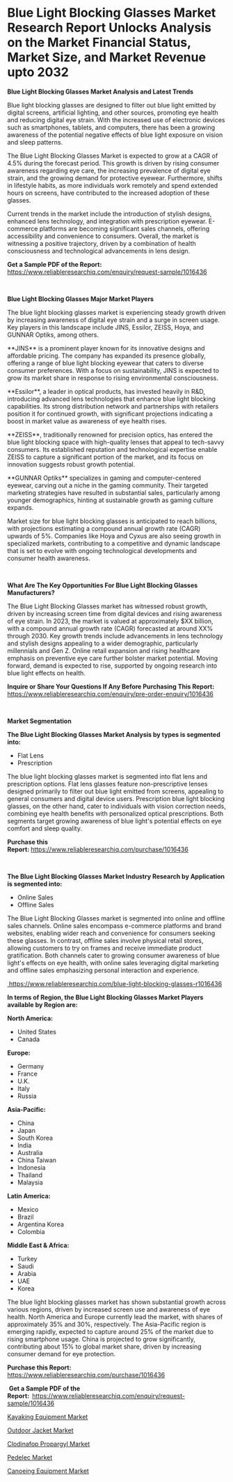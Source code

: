<p><h1>Blue Light Blocking Glasses Market Research Report Unlocks Analysis on the Market Financial Status, Market Size, and Market Revenue upto 2032</h1></p><p><strong>Blue Light Blocking Glasses Market Analysis and Latest Trends</strong></p>
<p><p>Blue light blocking glasses are designed to filter out blue light emitted by digital screens, artificial lighting, and other sources, promoting eye health and reducing digital eye strain. With the increased use of electronic devices such as smartphones, tablets, and computers, there has been a growing awareness of the potential negative effects of blue light exposure on vision and sleep patterns.</p><p>The Blue Light Blocking Glasses Market is expected to grow at a CAGR of 4.5% during the forecast period. This growth is driven by rising consumer awareness regarding eye care, the increasing prevalence of digital eye strain, and the growing demand for protective eyewear. Furthermore, shifts in lifestyle habits, as more individuals work remotely and spend extended hours on screens, have contributed to the increased adoption of these glasses.</p><p>Current trends in the market include the introduction of stylish designs, enhanced lens technology, and integration with prescription eyewear. E-commerce platforms are becoming significant sales channels, offering accessibility and convenience to consumers. Overall, the market is witnessing a positive trajectory, driven by a combination of health consciousness and technological advancements in lens design.</p></p>
<p><strong>Get a Sample PDF of the Report:&nbsp;</strong> <a href="https://www.reliableresearchiq.com/enquiry/request-sample/1016436?utm_campaign=1137&utm_medium=2&utm_source=Github&utm_content=ia&utm_term=06022025&utm_id=blue-light-blocking-glasses">https://www.reliableresearchiq.com/enquiry/request-sample/1016436</a></p>
<p>&nbsp;</p>
<p><strong>Blue Light Blocking Glasses Major Market Players</strong></p>
<p><p>The blue light blocking glasses market is experiencing steady growth driven by increasing awareness of digital eye strain and a surge in screen usage. Key players in this landscape include JINS, Essilor, ZEISS, Hoya, and GUNNAR Optiks, among others.</p><p>**JINS** is a prominent player known for its innovative designs and affordable pricing. The company has expanded its presence globally, offering a range of blue light blocking eyewear that caters to diverse consumer preferences. With a focus on sustainability, JINS is expected to grow its market share in response to rising environmental consciousness.</p><p>**Essilor**, a leader in optical products, has invested heavily in R&D, introducing advanced lens technologies that enhance blue light blocking capabilities. Its strong distribution network and partnerships with retailers position it for continued growth, with significant projections indicating a boost in market value as awareness of eye health rises.</p><p>**ZEISS**, traditionally renowned for precision optics, has entered the blue light blocking space with high-quality lenses that appeal to tech-savvy consumers. Its established reputation and technological expertise enable ZEISS to capture a significant portion of the market, and its focus on innovation suggests robust growth potential.</p><p>**GUNNAR Optiks** specializes in gaming and computer-centered eyewear, carving out a niche in the gaming community. Their targeted marketing strategies have resulted in substantial sales, particularly among younger demographics, hinting at sustainable growth as gaming culture expands.</p><p>Market size for blue light blocking glasses is anticipated to reach billions, with projections estimating a compound annual growth rate (CAGR) upwards of 5%. Companies like Hoya and Cyxus are also seeing growth in specialized markets, contributing to a competitive and dynamic landscape that is set to evolve with ongoing technological developments and consumer health awareness.</p></p>
<p>&nbsp;</p>
<p><strong>What Are The Key Opportunities For Blue Light Blocking Glasses Manufacturers?</strong></p>
<p><p>The Blue Light Blocking Glasses market has witnessed robust growth, driven by increasing screen time from digital devices and rising awareness of eye strain. In 2023, the market is valued at approximately $XX billion, with a compound annual growth rate (CAGR) forecasted at around XX% through 2030. Key growth trends include advancements in lens technology and stylish designs appealing to a wider demographic, particularly millennials and Gen Z. Online retail expansion and rising healthcare emphasis on preventive eye care further bolster market potential. Moving forward, demand is expected to rise, supported by ongoing research into blue light effects on health.</p></p>
<p><strong>Inquire or Share Your Questions If Any Before Purchasing This Report:</strong> <a href="https://www.reliableresearchiq.com/enquiry/pre-order-enquiry/1016436?utm_campaign=1137&utm_medium=2&utm_source=Github&utm_content=ia&utm_term=06022025&utm_id=blue-light-blocking-glasses">https://www.reliableresearchiq.com/enquiry/pre-order-enquiry/1016436</a></p>
<p>&nbsp;</p>
<p><strong>Market Segmentation</strong></p>
<p><strong>The Blue Light Blocking Glasses Market Analysis by types is segmented into:</strong></p>
<p><ul><li>Flat Lens</li><li>Prescription</li></ul></p>
<p><p>The blue light blocking glasses market is segmented into flat lens and prescription options. Flat lens glasses feature non-prescriptive lenses designed primarily to filter out blue light emitted from screens, appealing to general consumers and digital device users. Prescription blue light blocking glasses, on the other hand, cater to individuals with vision correction needs, combining eye health benefits with personalized optical prescriptions. Both segments target growing awareness of blue light's potential effects on eye comfort and sleep quality.</p></p>
<p><strong>Purchase this Report:&nbsp;</strong><a href="https://www.reliableresearchiq.com/purchase/1016436?utm_campaign=1137&utm_medium=2&utm_source=Github&utm_content=ia&utm_term=06022025&utm_id=blue-light-blocking-glasses">https://www.reliableresearchiq.com/purchase/1016436</a></p>
<p>&nbsp;</p>
<p><strong>The Blue Light Blocking Glasses Market Industry Research by Application is segmented into:</strong></p>
<p><ul><li>Online Sales</li><li>Offline Sales</li></ul></p>
<p><p>The Blue Light Blocking Glasses market is segmented into online and offline sales channels. Online sales encompass e-commerce platforms and brand websites, enabling wider reach and convenience for consumers seeking these glasses. In contrast, offline sales involve physical retail stores, allowing customers to try on frames and receive immediate product gratification. Both channels cater to growing consumer awareness of blue light's effects on eye health, with online sales leveraging digital marketing and offline sales emphasizing personal interaction and experience.</p></p>
<p><a href="https://www.reliableresearchiq.com/blue-light-blocking-glasses-r1016436?utm_campaign=1137&utm_medium=2&utm_source=Github&utm_content=ia&utm_term=06022025&utm_id=blue-light-blocking-glasses">&nbsp;https://www.reliableresearchiq.com/blue-light-blocking-glasses-r1016436</a></p>
<p><strong>In terms of Region, the Blue Light Blocking Glasses Market Players available by Region are:</strong></p>
<p>
    <p> <strong> North America: </strong>
        <ul>
            <li>United States</li>
            <li>Canada</li>
        </ul>
        </p> 
    <p> <strong> Europe: </strong>
        <ul>
            <li>Germany</li>
            <li>France</li>
            <li>U.K.</li>
            <li>Italy</li>
            <li>Russia</li>
        </ul>
        </p> 
    <p> <strong> Asia-Pacific: </strong>
        <ul>
            <li>China</li>
            <li>Japan</li>
            <li>South Korea</li>
            <li>India</li>
            <li>Australia</li>
            <li>China Taiwan</li>
            <li>Indonesia</li>
            <li>Thailand</li>
            <li>Malaysia</li>
        </ul>
        </p> 
    <p> <strong> Latin America: </strong>
        <ul>
            <li>Mexico</li>
            <li>Brazil</li>
            <li>Argentina Korea</li>
            <li>Colombia</li>
        </ul>
        </p> 
    <p> <strong> Middle East & Africa: </strong>
        <ul>
            <li>Turkey</li>
            <li>Saudi</li>
            <li>Arabia</li>
            <li>UAE</li>
            <li>Korea</li>
        </ul>
    </p>
    </p>
<p><p>The blue light blocking glasses market has shown substantial growth across various regions, driven by increased screen use and awareness of eye health. North America and Europe currently lead the market, with shares of approximately 35% and 30%, respectively. The Asia-Pacific region is emerging rapidly, expected to capture around 25% of the market due to rising smartphone usage. China is projected to grow significantly, contributing about 15% to global market share, driven by increasing consumer demand for eye protection.</p></p>
<p><strong>Purchase this Report: </strong><a href="https://www.reliableresearchiq.com/purchase/1016436?utm_campaign=1137&utm_medium=2&utm_source=Github&utm_content=ia&utm_term=06022025&utm_id=blue-light-blocking-glasses">https://www.reliableresearchiq.com/purchase/1016436</a></p>
<p>&nbsp;<strong>Get a Sample PDF of the Report:&nbsp;&nbsp;</strong><a href="https://www.reliableresearchiq.com/enquiry/request-sample/1016436?utm_campaign=1137&utm_medium=2&utm_source=Github&utm_content=ia&utm_term=06022025&utm_id=blue-light-blocking-glasses">https://www.reliableresearchiq.com/enquiry/request-sample/1016436</a></p>
<p><strong></strong></p>
<p><p><a href="https://www.linkedin.com/pulse/kayaking-equipment-market-global-analysis-trends-forecasts-2k0de?utm_campaign=1137&utm_medium=2&utm_source=Github&utm_content=ia&utm_term=06022025&utm_id=blue-light-blocking-glasses">Kayaking Equipment Market</a></p><p><a href="https://github.com/mshiradeth/Market-Research-Report-List-1/blob/main/outdoor-jacket-market.md?utm_campaign=1137&utm_medium=2&utm_source=Github&utm_content=ia&utm_term=06022025&utm_id=blue-light-blocking-glasses">Outdoor Jacket Market</a></p><p><a href="https://www.linkedin.com/pulse/global-clodinafop-propargyl-industry-analysis-share-growth-trends-yanfc?utm_campaign=1137&utm_medium=2&utm_source=Github&utm_content=ia&utm_term=06022025&utm_id=blue-light-blocking-glasses">Clodinafop Propargyl Market</a></p><p><a href="https://github.com/sadithsondah72/Market-Research-Report-List-1/blob/main/pedelec-market.md?utm_campaign=1137&utm_medium=2&utm_source=Github&utm_content=ia&utm_term=06022025&utm_id=blue-light-blocking-glasses">Pedelec Market</a></p><p><a href="https://www.linkedin.com/pulse/current-future-growth-potential-canoeing-equipment-market-janue?utm_campaign=1137&utm_medium=2&utm_source=Github&utm_content=ia&utm_term=06022025&utm_id=blue-light-blocking-glasses">Canoeing Equipment Market</a></p></p>
